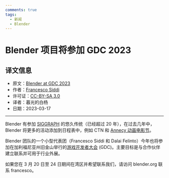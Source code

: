 ```yaml
---
comments: true
tags:
  - 新闻
  - Blender
---
```


# Blender 项目将参加 GDC 2023

## 译文信息

- 原文：[Blender at GDC 2023](https://www.blender.org/events/blender-at-gdc-2023/)
- 作者：[Francesco Siddi](https://www.blender.org/author/fsiddi/)
- 许可证：[CC-BY-SA 3.0](https://creativecommons.org/licenses/by-sa/3.0/)
- 译者：暮光的白杨
- 日期：2023-03-17

----

Blender 有参加 [SIGGRAPH](https://www.youtube.com/watch?v=9G9I4WFe3B0) 的悠久传统（已经超过 20 年），在过去几年中，Blender 将更多的活动添加到日程表中，例如 CTN 和 [Annecy 动画电影节](https://www.annecyfestival.com/home)。

Blender 团队的一个小型代表团（Francesco Siddi 和 Dalai Felinto）今年也将参加在加利福尼亚州旧金山举行的[游戏开发者大会](https://gdconf.com/) (GDC)。主要目标是与合作伙伴建立联系并可用于行业外展。

如果您在 3 月 20 日至 24 日期间在湾区并希望联系我们，请访问 blender.org 联系 francesco。